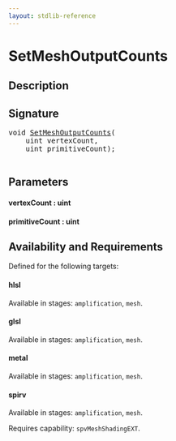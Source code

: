 ```yaml
---
layout: stdlib-reference
---
```


# SetMeshOutputCounts

## Description





## Signature 

<pre>
<span class="code_keyword">void</span> <a href="/stdlib-reference/global-decls/SetMeshOutputCounts">SetMeshOutputCounts</a>(
    <span class="code_keyword">uint</span> <span class='code_param'>vertexCount</span>,
    <span class="code_keyword">uint</span> <span class='code_param'>primitiveCount</span>);

</pre>

## Parameters

#### vertexCount : uint
#### primitiveCount : uint

## Availability and Requirements

Defined for the following targets:

#### hlsl
Available in stages: `amplification`, `mesh`.

#### glsl
Available in stages: `amplification`, `mesh`.

#### metal
Available in stages: `amplification`, `mesh`.

#### spirv
Available in stages: `amplification`, `mesh`.

Requires capability: `spvMeshShadingEXT`.


